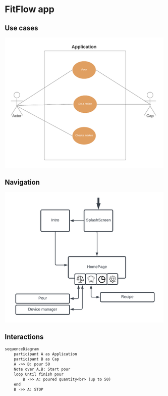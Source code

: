 # FitFlow app

## Use cases

![Use cases](./imgs/usecases.png)

## Navigation

![Use cases](./imgs/navigation.png)

## Interactions

```mermaid
sequenceDiagram
    participant A as Application
    participant B as Cap
    A ->> B: pour 50
    Note over A,B: Start pour
    loop Until finish pour
        B ->> A: poured quantity<br> (up to 50)
    end
    B ->> A: STOP

```